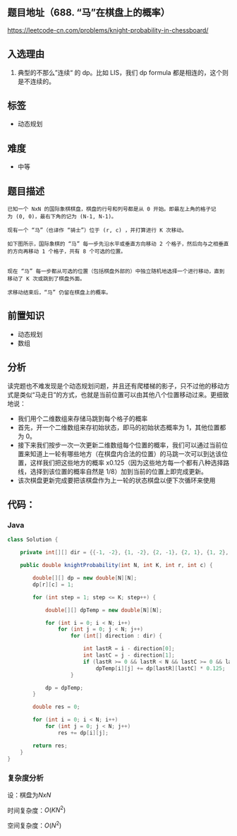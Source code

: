 ## 题目地址（688. “马”在棋盘上的概率）

https://leetcode-cn.com/problems/knight-probability-in-chessboard/

## 入选理由

1. 典型的不那么”连续“ 的 dp。比如 LIS，我们 dp formula 都是相连的，这个则是不连续的。

## 标签

- 动态规划

## 难度

- 中等

## 题目描述

```
已知一个 NxN 的国际象棋棋盘，棋盘的行号和列号都是从 0 开始。即最左上角的格子记为 (0, 0)，最右下角的记为 (N-1, N-1)。 

现有一个 “马”（也译作 “骑士”）位于 (r, c) ，并打算进行 K 次移动。 

如下图所示，国际象棋的 “马” 每一步先沿水平或垂直方向移动 2 个格子，然后向与之相垂直的方向再移动 1 个格子，共有 8 个可选的位置。


现在 “马” 每一步都从可选的位置（包括棋盘外部的）中独立随机地选择一个进行移动，直到移动了 K 次或跳到了棋盘外面。

求移动结束后，“马” 仍留在棋盘上的概率。
```

## 前置知识

- 动态规划
- 数组

## 分析

读完题也不难发现是个动态规划问题，并且还有爬楼梯的影子，只不过他的移动方式是类似“马走日”的方式，也就是当前位置可以由其他八个位置移动过来。更细致地说：

- 我们用个二维数组来存储马跳到每个格子的概率
- 首先，开一个二维数组来存初始状态，即马的初始状态概率为 1，其他位置都为 0。
- 接下来我们按步一次一次更新二维数组每个位置的概率，我们可以通过当前位置来知道上一轮有哪些地方（在棋盘内合法的位置）的马跳一次可以到达该位置，这样我们把这些地方的概率 x0.125（因为这些地方每一个都有八种选择路线，选择到该位置的概率自然是 1/8）加到当前的位置上即完成更新。
- 该次棋盘更新完成要把该棋盘作为上一轮的状态棋盘以便下次循环来使用

## 代码：

### Java

```java
class Solution {

    private int[][] dir = {{-1, -2}, {1, -2}, {2, -1}, {2, 1}, {1, 2}, {-1, 2}, {-2, 1}, {-2, -1}};

    public double knightProbability(int N, int K, int r, int c) {

        double[][] dp = new double[N][N];
        dp[r][c] = 1;

        for (int step = 1; step <= K; step++) {

            double[][] dpTemp = new double[N][N];

            for (int i = 0; i < N; i++)
                for (int j = 0; j < N; j++)
                    for (int[] direction : dir) {

                        int lastR = i - direction[0];
                        int lastC = j - direction[1];
                        if (lastR >= 0 && lastR < N && lastC >= 0 && lastC < N)
                            dpTemp[i][j] += dp[lastR][lastC] * 0.125;
                    }

            dp = dpTemp;
        }

        double res = 0;

        for (int i = 0; i < N; i++)
            for (int j = 0; j < N; j++)
                res += dp[i][j];

        return res;
    }
}
```

### 复杂度分析

设：棋盘为$NxN$

时间复杂度：$O(KN^2)$

空间复杂度：$O(N^2)$
